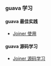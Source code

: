 ### guava 学习

#### guava 最佳实践

- [Joiner 使用](https://github.com/renchunxiao/guava-learn/blob/master/src/test/java/com/rcx/guava/basic/JoinerTest.java)

#### guava 源码学习

- [Joiner 源码学习](http://renchx.com/guava-joiner-source/)
